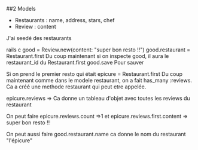 ##2 Models

- Restaurants : name, address, stars, chef
- Review : content

J'ai seedé des restaurants

rails c
good = Review.new(content: "super bon resto !!")
good.restaurant = Restaurant.first
Du coup maintenant si on inspecte good, il aura le restaurant_id du Restaurant.first
good.save Pour sauver

Si on prend le premier resto qui était epicure = Restaurant.first
Du coup maintenant comme dans le modele restaurant, on a fait has_many :reviews. Ca a créé une methode restaurant qui peut etre appelée.

epicure.reviews
=> Ca donne un tableau d'objet avec toutes les reviews du restaurant

On peut faire epicure.reviews.count =>1
et epicure.reviews.first.content => super bon resto !!

On peut aussi faire good.restaurant.name ca donne le nom du restaurant "l'épicure"
